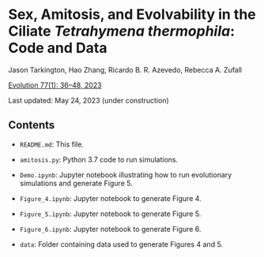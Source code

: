 # Sex, Amitosis, and Evolvability in the Ciliate *Tetrahymena thermophila*: Code and Data

Jason Tarkington, Hao Zhang, Ricardo B. R. Azevedo, Rebecca A. Zufall

[Evolution 77(1): 36–48, 2023](https://academic.oup.com/evolut/article/77/1/36/6873695)

Last updated: May 24, 2023 (under construction)

## Contents

* `README.md`: This file.

* `amitosis.py`: Python 3.7 code to run simulations.

* `Demo.ipynb`: Jupyter notebook illustrating how to run evolutionary
  simulations and generate Figure 5.

* `Figure_4.ipynb`: Jupyter notebook to generate Figure 4.

* `Figure_5.ipynb`: Jupyter notebook to generate Figure 5.

* `Figure_6.ipynb`: Jupyter notebook to generate Figure 6.

* `data`: Folder containing data used to generate Figures 4 and 5.